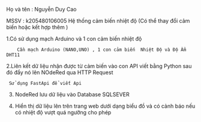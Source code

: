 Họ và tên : Nguyễn Duy Cao

MSSV : k205480106005
Hệ thống cảm biến nhiệt độ (Có thể thay đổi cảm biến hoặc kết hợp thêm )

1.Có sử dụng mạch  Arduino và 1 con cảm biến nhiệt độ 

        Cần mạch Arduino (NANO,UNO) , 1 con cảm biến  Nhiệt Độ và Độ Ẩm DHT11
        
2.Liên kết dữ liệu nhận được từ cảm biến vào con API viết bằng Python sau đó đẩy nó lên NOdeRed qua HTTP Request

     Sử dụng FastApi để viết Api
     
3. NodeRed lưu dữ liệu vào Database SQLSEVER
       
4. Hiển thị dữ liệu lên trên trang web dưới dạng biểu đồ và có cảnh báo nếu có nhiệt độ vượt quá ngưỡng cho phép 
